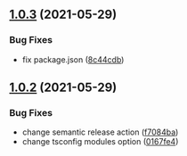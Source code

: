 ## [1.0.3](https://github.com/hadnet/google-pagination/compare/v1.0.2...v1.0.3) (2021-05-29)


### Bug Fixes

* fix package.json ([8c44cdb](https://github.com/hadnet/google-pagination/commit/8c44cdb3c185d44e196123da515e549b4b1bac2f))

## [1.0.2](https://github.com/hadnet/google-pagination/compare/v1.0.1...v1.0.2) (2021-05-29)


### Bug Fixes

* change semantic release action ([f7084ba](https://github.com/hadnet/google-pagination/commit/f7084bae23bcc88c455124f168fe7df6cfe2c491))
* change tsconfig modules option ([0167fe4](https://github.com/hadnet/google-pagination/commit/0167fe4321977a882b6a28b8e5e15d9fef967212))
